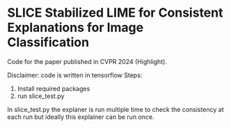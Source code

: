 # SLICE Stabilized LIME for Consistent Explanations for Image Classification

Code for the paper published in CVPR 2024 (Highlight).

Disclaimer: code is written in tensorflow
Steps:
1) Install required packages
2) run slice_test.py

In slice_test.py the explaner is run multiple time to check the consistency at each run but ideally this explainer can be run once.
